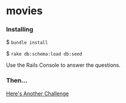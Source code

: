 movies
======

### Installing

$ `bundle install`

$ `rake db:schema:load db:seed`

Use the Rails Console to answer the questions.

### Then...

[Here's Another Challenge](https://gist.github.com/JeffCohen/d0727b130105929738ef)
